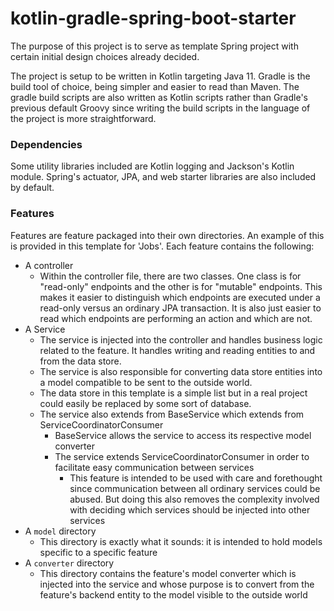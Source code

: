 # kotlin-gradle-spring-boot-starter
The purpose of this project is to serve as template Spring project with certain initial design choices already decided.

The project is setup to be written in Kotlin targeting Java 11. Gradle is the build tool of choice, being simpler and easier to read than Maven. The gradle build scripts are also written as Kotlin scripts rather than Gradle's previous default Groovy since writing the build scripts in the language of the project is more straightforward.

### Dependencies
Some utility libraries included are Kotlin logging and Jackson's Kotlin module. Spring's actuator, JPA, and web starter libraries are also included by default.

### Features
Features are feature packaged into their own directories. An example of this is provided in this template for 'Jobs'. Each feature contains the following:
- A controller
    - Within the controller file, there are two classes. One class is for "read-only" endpoints and the other is for "mutable" endpoints. This makes it easier to distinguish which endpoints are executed under a read-only versus an ordinary JPA transaction. It is also just easier to read which endpoints are performing an action and which are not.
- A Service
    - The service is injected into the controller and handles business logic related to the feature. It handles writing and reading entities to and from the data store.
    - The service is also responsible for converting data store entities into a model compatible to be sent to the outside world.
    - The data store in this template is a simple list but in a real project could easily be replaced by some sort of database.
    - The service also extends from BaseService which extends from ServiceCoordinatorConsumer
        - BaseService allows the service to access its respective model converter
        - The service extends ServiceCoordinatorConsumer in order to facilitate easy communication between services
            - This feature is intended to be used with care and forethought since communication between all ordinary services could be abused. But doing this also removes the complexity involved with deciding which services should be injected into other services
- A `model` directory
    - This directory is exactly what it sounds: it is intended to hold models specific to a specific feature
- A `converter` directory
    - This directory contains the feature's model converter which is injected into the service and whose purpose is to convert from the feature's backend entity to the model visible to the outside world
